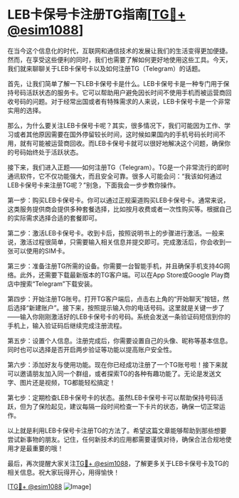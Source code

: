 # LEB卡保号卡注册TG指南[[TG💪+ @esim1088](https://t.me/s/esim1088)]

在当今这个信息化的时代，互联网和通信技术的发展让我们的生活变得更加便捷。然而，在享受这些便利的同时，我们也需要了解如何更好地使用这些工具。今天，我们就来聊聊关于LEB卡保号卡以及如何注册TG（Telegram）的话题。

首先，让我们简单了解一下LEB卡保号卡是什么。LEB卡保号卡是一种专门用于保持号码活跃状态的服务卡。它可以帮助用户避免因长时间不使用手机而被运营商回收号码的问题。对于经常出国或者有特殊需求的人来说，LEB卡保号卡是一个非常实用的选择。

那么，为什么要关注LEB卡保号卡呢？其实，很多情况下，我们可能因为工作、学习或者其他原因需要在国外停留较长时间，这时候如果国内的手机号码长时间不用，就有可能被运营商回收。而LEB卡保号卡就可以很好地解决这个问题，确保你的号码始终处于活跃状态。

接下来，我们进入正题——如何注册TG（Telegram）。TG是一个非常流行的即时通讯软件，它不仅功能强大，而且安全可靠。很多人可能会问：“我该如何通过LEB卡保号卡来注册TG呢？”别急，下面我会一步步教你操作。

第一步：购买LEB卡保号卡。你可以通过正规渠道购买LEB卡保号卡。通常来说，这类服务提供商会提供多种套餐选择，比如按月收费或者一次性购买等。根据自己的实际需求选择合适的套餐即可。

第二步：激活LEB卡保号卡。收到卡后，按照说明书上的步骤进行激活。一般来说，激活过程很简单，只需要输入相关信息并提交即可。完成激活后，你会收到一张可以使用的SIM卡。

第三步：准备注册TG所需的设备。你需要一台智能手机，并且确保手机支持4G网络。此外，还需要下载最新版本的TG客户端。可以在App Store或Google Play商店中搜索“Telegram”下载安装。

第四步：开始注册TG账号。打开TG客户端后，点击右上角的“开始聊天”按钮，然后选择“新建账户”。接下来，按照提示输入你的电话号码。这里就是关键一步了——输入你刚刚激活好的LEB卡保号卡的号码。系统会发送一条验证码短信到你的手机上，输入验证码后继续完成注册流程。

第五步：设置个人信息。注册完成后，你需要设置自己的头像、昵称等基本信息。同时也可以选择是否开启两步验证等功能以提高账户安全性。

第六步：添加好友与使用功能。现在你已经成功注册了一个TG账号啦！接下来就可以邀请朋友加入同一个群组，或者探索TG的各种有趣功能了。无论是发送文字、图片还是视频，TG都能轻松搞定！

第七步：定期检查LEB卡保号卡的状态。虽然LEB卡保号卡可以帮助保持号码活跃，但为了保险起见，建议每隔一段时间检查一下卡片的状态，确保一切正常运作。

以上就是利用LEB卡保号卡注册TG的方法了。希望这篇文章能够帮助到那些想要尝试新事物的朋友。记住，任何新技术的应用都需要谨慎对待，确保合法合规地使用才是最重要的哦！

最后，再次提醒大家关注[TG💪+ @esim1088](https://t.me/s/esim1088)，了解更多关于LEB卡保号卡及TG的相关信息。祝大家玩得开心，用得愉快！

[[TG💪+ @esim1088](https://t.me/s/esim1088) ![Image](https://i.postimg.cc/4NQfJmqS/Snipaste-2025-05-13-00-14-12.png)]